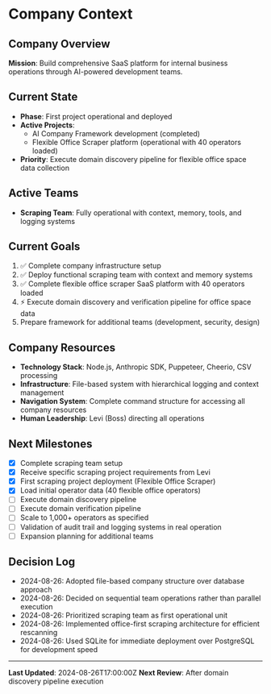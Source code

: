 # Company Context

## Company Overview
**Mission**: Build comprehensive SaaS platform for internal business operations through AI-powered development teams.

## Current State
- **Phase**: First project operational and deployed
- **Active Projects**: 
  - AI Company Framework development (completed)
  - Flexible Office Scraper platform (operational with 40 operators loaded)
- **Priority**: Execute domain discovery pipeline for flexible office space data collection

## Active Teams
- **Scraping Team**: Fully operational with context, memory, tools, and logging systems

## Current Goals
1. ✅ Complete company infrastructure setup
2. ✅ Deploy functional scraping team with context and memory systems
3. ✅ Complete flexible office scraper SaaS platform with 40 operators loaded
4. ⚡ Execute domain discovery and verification pipeline for office space data
5. Prepare framework for additional teams (development, security, design)

## Company Resources
- **Technology Stack**: Node.js, Anthropic SDK, Puppeteer, Cheerio, CSV processing
- **Infrastructure**: File-based system with hierarchical logging and context management
- **Navigation System**: Complete command structure for accessing all company resources
- **Human Leadership**: Levi (Boss) directing all operations

## Next Milestones
- [x] Complete scraping team setup
- [x] Receive specific scraping project requirements from Levi
- [x] First scraping project deployment (Flexible Office Scraper)
- [x] Load initial operator data (40 flexible office operators)
- [ ] Execute domain discovery pipeline 
- [ ] Execute domain verification pipeline
- [ ] Scale to 1,000+ operators as specified
- [ ] Validation of audit trail and logging systems in real operation
- [ ] Expansion planning for additional teams

## Decision Log
- 2024-08-26: Adopted file-based company structure over database approach
- 2024-08-26: Decided on sequential team operations rather than parallel execution
- 2024-08-26: Prioritized scraping team as first operational unit
- 2024-08-26: Implemented office-first scraping architecture for efficient rescanning
- 2024-08-26: Used SQLite for immediate deployment over PostgreSQL for development speed

---
**Last Updated**: 2024-08-26T17:00:00Z
**Next Review**: After domain discovery pipeline execution